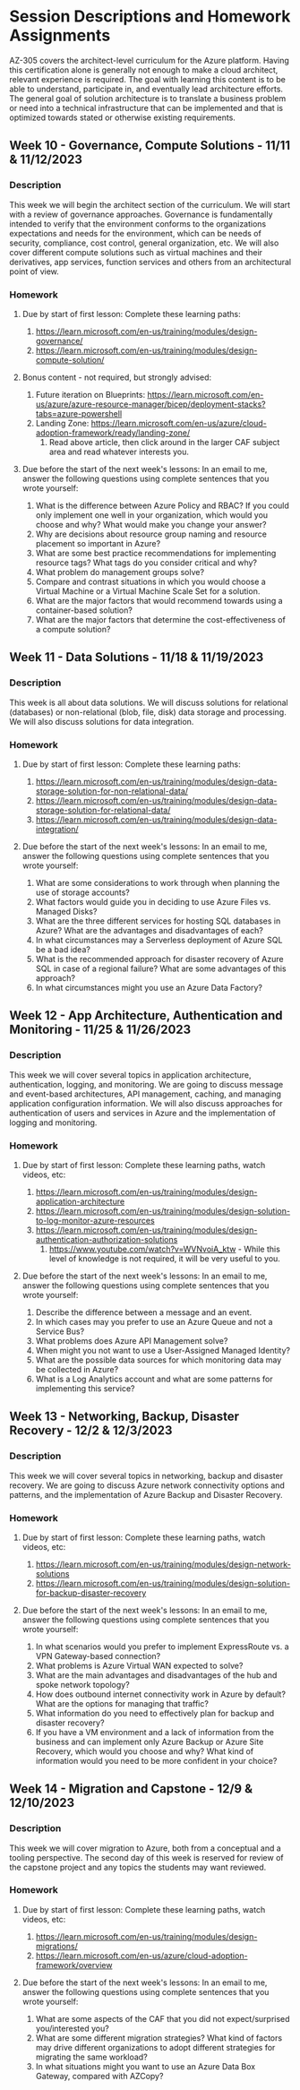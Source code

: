 # Session Descriptions and Homework Assignments

AZ-305 covers the architect-level curriculum for the Azure platform. Having this certification alone is generally not enough to make a cloud architect, relevant experience is required. The goal with learning this content is to be able to understand, participate in, and eventually lead architecture efforts. The general goal of solution architecture is to translate a business problem or need into a technical infrastructure that can be implemented and that is optimized towards stated or otherwise existing requirements. 

## Week 10 - Governance, Compute Solutions  - 11/11 & 11/12/2023

### Description
This week we will begin the architect section of the curriculum. We will start with a review of governance approaches. Governance is fundamentally intended to verify that the environment conforms to the organizations expectations and needs for the environment, which can be needs of security, compliance, cost control, general organization, etc. We will also cover different compute solutions such as virtual machines and their derivatives, app services, function services and others from an architectural point of view.

### Homework
1. Due by start of first lesson: Complete these learning paths: 
    1. https://learn.microsoft.com/en-us/training/modules/design-governance/
    2. https://learn.microsoft.com/en-us/training/modules/design-compute-solution/
2. Bonus content - not required, but strongly advised:
    1. Future iteration on Blueprints: https://learn.microsoft.com/en-us/azure/azure-resource-manager/bicep/deployment-stacks?tabs=azure-powershell
    2. Landing Zone: https://learn.microsoft.com/en-us/azure/cloud-adoption-framework/ready/landing-zone/
        1. Read above article, then click around in the larger CAF subject area and read whatever interests you. 

3. Due before the start of the next week's lessons: In an email to me, answer the following questions using complete sentences that you wrote yourself:
    1. What is the difference between Azure Policy and RBAC? If you could only implement one well in your organization, which would you choose and why? What would make you change your answer? 
    2. Why are decisions about resource group naming and resource placement so important in Azure?
    3. What are some best practice recommendations for implementing resource tags? What tags do you consider critical and why?
    4. What problem do management groups solve? 
    5. Compare and contrast situations in which you would choose a Virtual Machine or a Virtual Machine Scale Set for a solution.
    6. What are the major factors that would recommend towards using a container-based solution?
    7. What are the major factors that determine the cost-effectiveness of a compute solution?

## Week 11 - Data Solutions  - 11/18 & 11/19/2023

### Description
This week is all about data solutions. We will discuss solutions for relational (databases) or non-relational (blob, file, disk) data storage and processing. We will also discuss solutions for data integration.

### Homework
1. Due by start of first lesson: Complete these learning paths: 
    1. https://learn.microsoft.com/en-us/training/modules/design-data-storage-solution-for-non-relational-data/
    2. https://learn.microsoft.com/en-us/training/modules/design-data-storage-solution-for-relational-data/
    3. https://learn.microsoft.com/en-us/training/modules/design-data-integration/

2. Due before the start of the next week's lessons: In an email to me, answer the following questions using complete sentences that you wrote yourself:
    1. What are some considerations to work through when planning the use of storage accounts?
    2. What factors would guide you in deciding to use Azure Files vs. Managed Disks?
    3. What are the three different services for hosting SQL databases in Azure? What are the advantages and disadvantages of each?
    4. In what circumstances may a Serverless deployment of Azure SQL be a bad idea?
    5. What is the recommended approach for disaster recovery of Azure SQL in case of a regional failure? What are some advantages of this approach?
    6. In what circumstances might you use an Azure Data Factory?

## Week 12 - App Architecture, Authentication and Monitoring  - 11/25 & 11/26/2023

### Description
This week we will cover several topics in application architecture, authentication, logging, and monitoring. We are going to discuss message and event-based architectures, API management, caching, and managing application configuration information. We will also discuss approaches for authentication of users and services in Azure and the implementation of logging and monitoring. 

### Homework
1. Due by start of first lesson: Complete these learning paths, watch videos, etc: 
    1. https://learn.microsoft.com/en-us/training/modules/design-application-architecture
    2. https://learn.microsoft.com/en-us/training/modules/design-solution-to-log-monitor-azure-resources
    3. https://learn.microsoft.com/en-us/training/modules/design-authentication-authorization-solutions
        1. https://www.youtube.com/watch?v=WVNvoiA_ktw - While this level of knowledge is not required, it will be very useful to you. 

2. Due before the start of the next week's lessons: In an email to me, answer the following questions using complete sentences that you wrote yourself:
    1. Describe the difference between a message and an event.
    2. In which cases may you prefer to use an Azure Queue and not a Service Bus?
    3. What problems does Azure API Management solve?
    4. When might you not want to use a User-Assigned Managed Identity? 
    5. What are the possible data sources for which monitoring data may be collected in Azure?
    6. What is a Log Analytics account and what are some patterns for implementing this service?

## Week 13 - Networking, Backup, Disaster Recovery  - 12/2 & 12/3/2023

### Description
This week we will cover several topics in networking, backup and disaster recovery. We are going to discuss Azure network connectivity options and patterns, and the implementation of Azure Backup and Disaster Recovery.

### Homework
1. Due by start of first lesson: Complete these learning paths, watch videos, etc: 
    1. https://learn.microsoft.com/en-us/training/modules/design-network-solutions
    2. https://learn.microsoft.com/en-us/training/modules/design-solution-for-backup-disaster-recovery

2. Due before the start of the next week's lessons: In an email to me, answer the following questions using complete sentences that you wrote yourself:
    1. In what scenarios would you prefer to implement ExpressRoute vs. a VPN Gateway-based connection? 
    2. What problems is Azure Virtual WAN expected to solve?
    3. What are the main advantages and disadvantages of the hub and spoke network topology?
    4. How does outbound internet connectivity work in Azure by default? What are the options for managing that traffic? 
    5. What information do you need to effectively plan for backup and disaster recovery?
    6. If you have a VM environment and a lack of information from the business and can implement only Azure Backup or Azure Site Recovery, which would you choose and why? What kind of information would you need to be more confident in your choice?

## Week 14 - Migration and Capstone  - 12/9 & 12/10/2023

### Description
This week we will cover migration to Azure, both from a conceptual and a tooling perspective. The second day of this week is reserved for review of the capstone project and any topics the students may want reviewed.

### Homework
1. Due by start of first lesson: Complete these learning paths, watch videos, etc: 
    1. https://learn.microsoft.com/en-us/training/modules/design-migrations/
    2. https://learn.microsoft.com/en-us/azure/cloud-adoption-framework/overview

2. Due before the start of the next week's lessons: In an email to me, answer the following questions using complete sentences that you wrote yourself:
    1. What are some aspects of the CAF that you did not expect/surprised you/interested you? 
    2. What are some different migration strategies? What kind of factors may drive different organizations to adopt different strategies for migrating the same workload?
    3. In what situations might you want to use an Azure Data Box Gateway, compared with AZCopy?